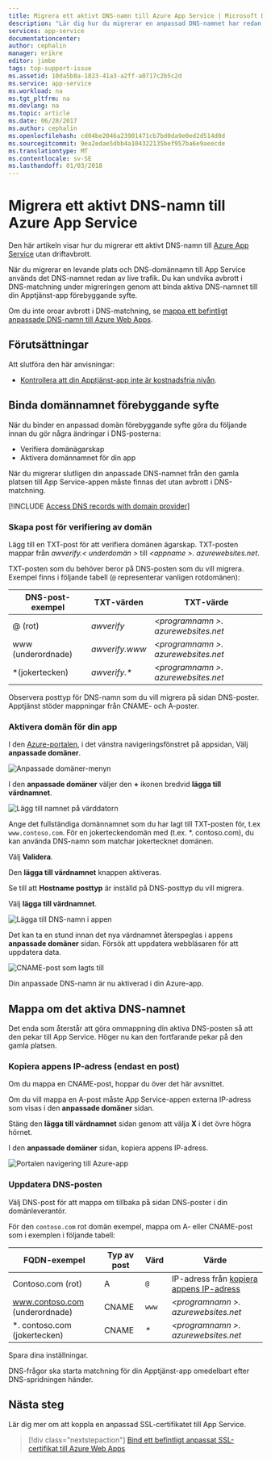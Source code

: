 ```yaml
---
title: Migrera ett aktivt DNS-namn till Azure App Service | Microsoft Docs
description: "Lär dig hur du migrerar en anpassad DNS-namnet har redan tilldelats en levande plats till Azure Apptjänst utan någon avbrottstid."
services: app-service
documentationcenter: 
author: cephalin
manager: erikre
editor: jimbe
tags: top-support-issue
ms.assetid: 10da5b8a-1823-41a3-a2ff-a0717c2b5c2d
ms.service: app-service
ms.workload: na
ms.tgt_pltfrm: na
ms.devlang: na
ms.topic: article
ms.date: 06/28/2017
ms.author: cephalin
ms.openlocfilehash: cd04be2046a23901471cb7bd0da9e0ed2d514d0d
ms.sourcegitcommit: 9ea2edae5dbb4a104322135bef957ba6e9aeecde
ms.translationtype: MT
ms.contentlocale: sv-SE
ms.lasthandoff: 01/03/2018
---
```

# <a name="migrate-an-active-dns-name-to-azure-app-service"></a>Migrera ett aktivt DNS-namn till Azure App Service

Den här artikeln visar hur du migrerar ett aktivt DNS-namn till [Azure App Service](../app-service/app-service-web-overview.md) utan driftavbrott.

När du migrerar en levande plats och DNS-domännamn till App Service används det DNS-namnet redan av live trafik. Du kan undvika avbrott i DNS-matchning under migreringen genom att binda aktiva DNS-namnet till din Apptjänst-app förebyggande syfte.

Om du inte oroar avbrott i DNS-matchning, se [mappa ett befintligt anpassade DNS-namn till Azure Web Apps](app-service-web-tutorial-custom-domain.md).

## <a name="prerequisites"></a>Förutsättningar

Att slutföra den här anvisningar:

- [Kontrollera att din Apptjänst-app inte är kostnadsfria nivån](app-service-web-tutorial-custom-domain.md#checkpricing).

## <a name="bind-the-domain-name-preemptively"></a>Binda domännamnet förebyggande syfte

När du binder en anpassad domän förebyggande syfte göra du följande innan du gör några ändringar i DNS-posterna:

- Verifiera domänägarskap
- Aktivera domännamnet för din app

När du migrerar slutligen din anpassade DNS-namnet från den gamla platsen till App Service-appen måste finnas det utan avbrott i DNS-matchning.

[!INCLUDE [Access DNS records with domain provider](../../includes/app-service-web-access-dns-records.md)]

### <a name="create-domain-verification-record"></a>Skapa post för verifiering av domän

Lägg till en TXT-post för att verifiera domänen ägarskap. TXT-posten mappar från _awverify.&lt; underdomän >_ till  _&lt;appname >. azurewebsites.net_. 

TXT-posten som du behöver beror på DNS-posten som du vill migrera. Exempel finns i följande tabell (`@` representerar vanligen rotdomänen):

| DNS-post-exempel | TXT-värden | TXT-värde |
| - | - | - |
| @ (rot) | _awverify_ | _&lt;programnamn >. azurewebsites.net_ |
| www (underordnade) | _awverify.www_ | _&lt;programnamn >. azurewebsites.net_ |
| \*(jokertecken) | _awverify.\*_ | _&lt;programnamn >. azurewebsites.net_ |

Observera posttyp för DNS-namn som du vill migrera på sidan DNS-poster. Apptjänst stöder mappningar från CNAME- och A-poster.

### <a name="enable-the-domain-for-your-app"></a>Aktivera domän för din app

I den [Azure-portalen](https://portal.azure.com), i det vänstra navigeringsfönstret på appsidan, Välj **anpassade domäner**. 

![Anpassade domäner-menyn](./media/app-service-web-tutorial-custom-domain/custom-domain-menu.png)

I den **anpassade domäner** väljer den  **+**  ikonen bredvid **lägga till värdnamnet**.

![Lägg till namnet på värddatorn](./media/app-service-web-tutorial-custom-domain/add-host-name-cname.png)

Ange det fullständiga domännamnet som du har lagt till TXT-posten för, t.ex `www.contoso.com`. För en jokerteckendomän med (t.ex. \*. contoso.com), du kan använda DNS-namn som matchar jokertecknet domänen. 

Välj **Validera**.

Den **lägga till värdnamnet** knappen aktiveras. 

Se till att **Hostname posttyp** är inställd på DNS-posttyp du vill migrera.

Välj **lägga till värdnamnet**.

![Lägga till DNS-namn i appen](./media/app-service-web-tutorial-custom-domain/validate-domain-name-cname.png)

Det kan ta en stund innan det nya värdnamnet återspeglas i appens **anpassade domäner** sidan. Försök att uppdatera webbläsaren för att uppdatera data.

![CNAME-post som lagts till](./media/app-service-web-tutorial-custom-domain/cname-record-added.png)

Din anpassade DNS-namn är nu aktiverad i din Azure-app. 

## <a name="remap-the-active-dns-name"></a>Mappa om det aktiva DNS-namnet

Det enda som återstår att göra ommappning din aktiva DNS-posten så att den pekar till App Service. Höger nu kan den fortfarande pekar på den gamla platsen.

<a name="info"></a>

### <a name="copy-the-apps-ip-address-a-record-only"></a>Kopiera appens IP-adress (endast en post)

Om du mappa en CNAME-post, hoppar du över det här avsnittet. 

Om du vill mappa en A-post måste App Service-appen externa IP-adress som visas i den **anpassade domäner** sidan.

Stäng den **lägga till värdnamnet** sidan genom att välja **X** i det övre högra hörnet. 

I den **anpassade domäner** sidan, kopiera appens IP-adress.

![Portalen navigering till Azure-app](./media/app-service-web-tutorial-custom-domain/mapping-information.png)

### <a name="update-the-dns-record"></a>Uppdatera DNS-posten

Välj DNS-post för att mappa om tillbaka på sidan DNS-poster i din domänleverantör.

För den `contoso.com` rot domän exempel, mappa om A- eller CNAME-post som i exemplen i följande tabell: 

| FQDN-exempel | Typ av post | Värd | Värde |
| - | - | - | - |
| Contoso.com (rot) | A | `@` | IP-adress från [kopiera appens IP-adress](#info) |
| www.contoso.com (underordnade) | CNAME | `www` | _&lt;programnamn >. azurewebsites.net_ |
| \*. contoso.com (jokertecken) | CNAME | _\*_ | _&lt;programnamn >. azurewebsites.net_ |

Spara dina inställningar.

DNS-frågor ska starta matchning för din Apptjänst-app omedelbart efter DNS-spridningen händer.

## <a name="next-steps"></a>Nästa steg

Lär dig mer om att koppla en anpassad SSL-certifikatet till App Service.

> [!div class="nextstepaction"]
> [Bind ett befintligt anpassat SSL-certifikat till Azure Web Apps](app-service-web-tutorial-custom-ssl.md)
